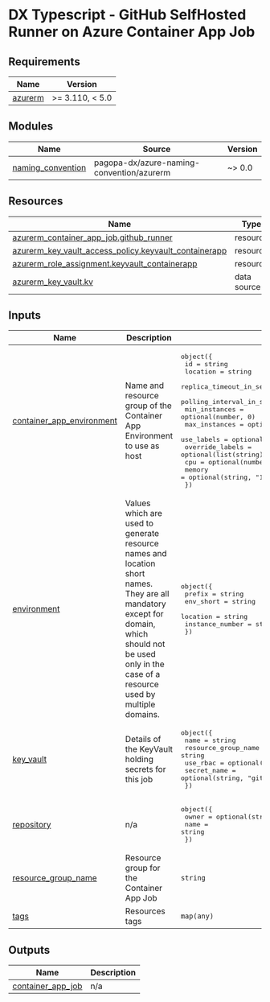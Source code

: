 # DX Typescript - GitHub SelfHosted Runner on Azure Container App Job

<!-- markdownlint-disable -->
<!-- BEGIN_TF_DOCS -->
## Requirements

| Name | Version |
|------|---------|
| <a name="requirement_azurerm"></a> [azurerm](#requirement\_azurerm) | >= 3.110, < 5.0 |

## Modules

| Name | Source | Version |
|------|--------|---------|
| <a name="module_naming_convention"></a> [naming\_convention](#module\_naming\_convention) | pagopa-dx/azure-naming-convention/azurerm | ~> 0.0 |

## Resources

| Name | Type |
|------|------|
| [azurerm_container_app_job.github_runner](https://registry.terraform.io/providers/hashicorp/azurerm/latest/docs/resources/container_app_job) | resource |
| [azurerm_key_vault_access_policy.keyvault_containerapp](https://registry.terraform.io/providers/hashicorp/azurerm/latest/docs/resources/key_vault_access_policy) | resource |
| [azurerm_role_assignment.keyvault_containerapp](https://registry.terraform.io/providers/hashicorp/azurerm/latest/docs/resources/role_assignment) | resource |
| [azurerm_key_vault.kv](https://registry.terraform.io/providers/hashicorp/azurerm/latest/docs/data-sources/key_vault) | data source |

## Inputs

| Name | Description | Type | Default | Required |
|------|-------------|------|---------|:--------:|
| <a name="input_container_app_environment"></a> [container\_app\_environment](#input\_container\_app\_environment) | Name and resource group of the Container App Environment to use as host | <pre>object({<br/>    id                          = string<br/>    location                    = string<br/>    replica_timeout_in_seconds  = optional(number, 1800)<br/>    polling_interval_in_seconds = optional(number, 30)<br/>    min_instances               = optional(number, 0)<br/>    max_instances               = optional(number, 30)<br/>    use_labels                  = optional(bool, false)<br/>    override_labels             = optional(list(string), [])<br/>    cpu                         = optional(number, 0.5)<br/>    memory                      = optional(string, "1Gi")<br/>  })</pre> | n/a | yes |
| <a name="input_environment"></a> [environment](#input\_environment) | Values which are used to generate resource names and location short names. They are all mandatory except for domain, which should not be used only in the case of a resource used by multiple domains. | <pre>object({<br/>    prefix          = string<br/>    env_short       = string<br/>    location        = string<br/>    instance_number = string<br/>  })</pre> | n/a | yes |
| <a name="input_key_vault"></a> [key\_vault](#input\_key\_vault) | Details of the KeyVault holding secrets for this job | <pre>object({<br/>    name                = string<br/>    resource_group_name = string<br/>    use_rbac            = optional(bool, false)<br/>    secret_name         = optional(string, "github-runner-pat")<br/>  })</pre> | n/a | yes |
| <a name="input_repository"></a> [repository](#input\_repository) | n/a | <pre>object({<br/>    owner = optional(string, "pagopa")<br/>    name  = string<br/>  })</pre> | n/a | yes |
| <a name="input_resource_group_name"></a> [resource\_group\_name](#input\_resource\_group\_name) | Resource group for the Container App Job | `string` | `null` | no |
| <a name="input_tags"></a> [tags](#input\_tags) | Resources tags | `map(any)` | n/a | yes |

## Outputs

| Name | Description |
|------|-------------|
| <a name="output_container_app_job"></a> [container\_app\_job](#output\_container\_app\_job) | n/a |
<!-- END_TF_DOCS -->
